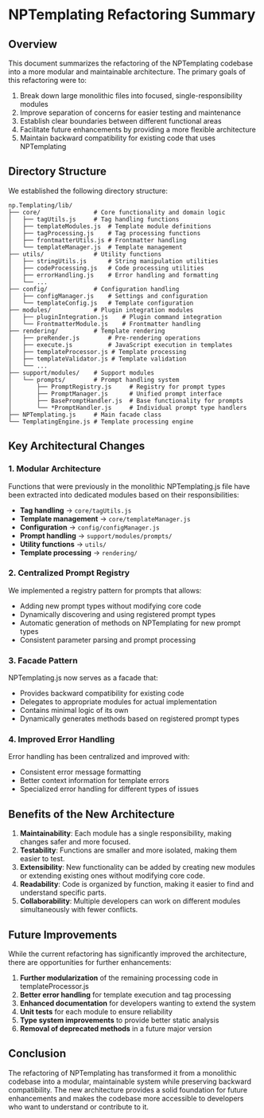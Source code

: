# NPTemplating Refactoring Summary

## Overview

This document summarizes the refactoring of the NPTemplating codebase into a more modular and maintainable architecture. The primary goals of this refactoring were to:

1. Break down large monolithic files into focused, single-responsibility modules
2. Improve separation of concerns for easier testing and maintenance
3. Establish clear boundaries between different functional areas
4. Facilitate future enhancements by providing a more flexible architecture
5. Maintain backward compatibility for existing code that uses NPTemplating

## Directory Structure

We established the following directory structure:

```
np.Templating/lib/
├── core/               # Core functionality and domain logic
│   ├── tagUtils.js     # Tag handling functions
│   ├── templateModules.js  # Template module definitions
│   ├── tagProcessing.js    # Tag processing functions
│   ├── frontmatterUtils.js # Frontmatter handling
│   └── templateManager.js  # Template management
├── utils/              # Utility functions
│   ├── stringUtils.js      # String manipulation utilities
│   ├── codeProcessing.js   # Code processing utilities
│   ├── errorHandling.js    # Error handling and formatting
│   └── ...
├── config/             # Configuration handling
│   ├── configManager.js    # Settings and configuration
│   └── templateConfig.js   # Template configuration
├── modules/            # Plugin integration modules
│   ├── pluginIntegration.js    # Plugin command integration
│   └── FrontmatterModule.js    # Frontmatter handling
├── rendering/          # Template rendering
│   ├── preRender.js        # Pre-rendering operations
│   ├── execute.js          # JavaScript execution in templates
│   ├── templateProcessor.js # Template processing
│   ├── templateValidator.js # Template validation
│   └── ...
├── support/modules/    # Support modules
│   └── prompts/        # Prompt handling system
│       ├── PromptRegistry.js     # Registry for prompt types
│       ├── PromptManager.js      # Unified prompt interface
│       ├── BasePromptHandler.js  # Base functionality for prompts
│       └── *PromptHandler.js     # Individual prompt type handlers
├── NPTemplating.js     # Main facade class
└── TemplatingEngine.js # Template processing engine
```

## Key Architectural Changes

### 1. Modular Architecture

Functions that were previously in the monolithic NPTemplating.js file have been extracted into dedicated modules based on their responsibilities:

- **Tag handling** → `core/tagUtils.js`
- **Template management** → `core/templateManager.js`
- **Configuration** → `config/configManager.js`
- **Prompt handling** → `support/modules/prompts/`
- **Utility functions** → `utils/`
- **Template processing** → `rendering/`

### 2. Centralized Prompt Registry

We implemented a registry pattern for prompts that allows:

- Adding new prompt types without modifying core code
- Dynamically discovering and using registered prompt types
- Automatic generation of methods on NPTemplating for new prompt types
- Consistent parameter parsing and prompt processing

### 3. Facade Pattern

NPTemplating.js now serves as a facade that:

- Provides backward compatibility for existing code
- Delegates to appropriate modules for actual implementation
- Contains minimal logic of its own
- Dynamically generates methods based on registered prompt types

### 4. Improved Error Handling

Error handling has been centralized and improved with:

- Consistent error message formatting
- Better context information for template errors
- Specialized error handling for different types of issues

## Benefits of the New Architecture

1. **Maintainability**: Each module has a single responsibility, making changes safer and more focused.
2. **Testability**: Functions are smaller and more isolated, making them easier to test.
3. **Extensibility**: New functionality can be added by creating new modules or extending existing ones without modifying core code.
4. **Readability**: Code is organized by function, making it easier to find and understand specific parts.
5. **Collaborability**: Multiple developers can work on different modules simultaneously with fewer conflicts.

## Future Improvements

While the current refactoring has significantly improved the architecture, there are opportunities for further enhancements:

1. **Further modularization** of the remaining processing code in templateProcessor.js
2. **Better error handling** for template execution and tag processing
3. **Enhanced documentation** for developers wanting to extend the system
4. **Unit tests** for each module to ensure reliability
5. **Type system improvements** to provide better static analysis
6. **Removal of deprecated methods** in a future major version

## Conclusion

The refactoring of NPTemplating has transformed it from a monolithic codebase into a modular, maintainable system while preserving backward compatibility. The new architecture provides a solid foundation for future enhancements and makes the codebase more accessible to developers who want to understand or contribute to it. 